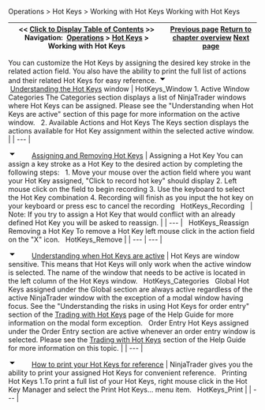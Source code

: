 ﻿
Operations > Hot Keys > Working with Hot Keys
Working with Hot Keys

| << [Click to Display Table of Contents](working_with_hot_keys.md) >> **Navigation:**     [Operations](operations-1.md) > [Hot Keys](hot_key_manager-1.md) > Working with Hot Keys | [Previous page](hot_key_manager-1.md) [Return to chapter overview](hot_key_manager-1.md) [Next page](trading_with_hot_keys-1.md) |
| --- | --- |
You can customize the Hot Keys by assigning the desired key stroke in the related action field. You also have the ability to print the full list of actions and their related Hot Keys for easy reference.
![tog_minus](tog_minus-1.gif)        [Understanding the Hot Keys](javascript:HMToggle('toggle','UnderstandingTheHotKeys','UnderstandingTheHotKeys_ICON')) window
| HotKeys_Window 1. Active Window Categories The Categories section displays a list of NinjaTrader windows where Hot Keys can be assigned. Please see the "Understanding when Hot Keys are active" section of this page for more information on the active window.   2. Available Actions and Hot Keys The Keys section displays the actions available for Hot Key assignment within the selected active window. |
| --- |

![tog_minus](tog_minus-1.gif)        [Assigning and Removing Hot Keys](javascript:HMToggle('toggle','AssigningAndRemovingHotKeys','AssigningAndRemovingHotKeys_ICON'))
| Assigning a Hot Key You can assign a key stroke as a Hot Key to the desired action by completing the following steps:   1. Move your mouse over the action field where you want your Hot Key assigned, "Click to record hot key" should display 2. Left mouse click on the field to begin recording 3. Use the keyboard to select the Hot Key combination 4. Recording will finish as you input the hot key on your keyboard or press esc to cancel the recording   HotKeys_Recording     | Note: If you try to assign a Hot Key that would conflict with an already defined Hot Key you will be asked to reassign. | | --- |      HotKeys_Reassign   Removing a Hot Key To remove a Hot Key left mouse click in the action field on the "X" icon.   HotKeys_Remove |
| --- | --- |

![tog_minus](tog_minus-1.gif)        [Understanding when Hot Keys are active](javascript:HMToggle('toggle','UnderstandingWhenHotKeysAreActive','UnderstandingWhenHotKeysAreActive_ICON'))
| Hot Keys are window sensitive. This means that Hot Keys will only work when the active window is selected. The name of the window that needs to be active is located in the left column of the Hot Keys window.   HotKeys_Categories   Global Hot Keys assigned under the Global section are always active regardless of the active NinjaTrader window with the exception of a modal window having focus. See the "Understanding the risks in using Hot Keys for order entry" section of the [Trading with Hot Keys](trading_with_hot_keys-1.md) page of the Help Guide for more information on the modal form exception.   Order Entry Hot Keys assigned under the Order Entry section are active whenever an order entry window is selected. Please see the [Trading with Hot Keys](trading_with_hot_keys-1.md) section of the Help Guide for more information on this topic. |
| --- |

![tog_minus](tog_minus-1.gif)        [How to print your Hot Keys for reference](javascript:HMToggle('toggle','HowToPrintYourHotKeysForReference','HowToPrintYourHotKeysForReference_ICON'))
| NinjaTrader gives you the ability to print your assigned Hot Keys for convenient reference.   Printing Hot Keys 1.To print a full list of your Hot Keys, right mouse click in the Hot Key Manager and select the Print Hot Keys... menu item.   HotKeys_Print |
| --- |
